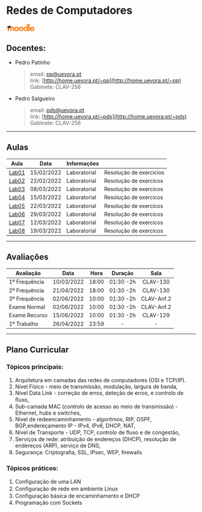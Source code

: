 # Redes de Computadores  
[ <img width="75px" src="https://github.com/GBarradas/GBarradas/blob/main/img/moodle.png?raw=true">](https://www.moodle.uevora.pt/2122/course/view.php?id=1566)
## Docentes:
- Pedro Patinho
  > email: [pp@uevora.pt](malito:pp@uevora.pt)   
    link: [http://home.uevora.pt/~pp](http://home.uevora.pt/~pp)  
    Gabinete: CLAV-256
- Pedro Salgueiro
  > email: [pds@uevora.pt](malito:pds@uevora.pt)   
    link: [http://home.uevora.pt/~pds](http://home.uevora.pt/~pds)   
    Gabinete: CLAV-256

---  
## Aulas 

|Aula                   |Data   |Informações|                        |
|-----------------------|-------|-----------|------------------------|
|[Lab01](Lab01)|15/02/2022|Laboratorial|Resolução de exercicios|
|[Lab02](Lab02)|22/02/2022|Laboratorial|Resolução de exercicos|
|[Lab03](Lab03)|08/03/2022|Laboratorial|Resolução de exercicos|
|[Lab04](Lab04)|15/03/2022|Laboratorial|Resolução de exercicos|
|[Lab05](Lab05)|22/03/2022|Laboratorial|Resolução de exercicos|
|[Lab06](Lab06)|29/03/2022|Laboratorial|Resolução de exercicos|
|[Lab07](Lab07)|12/03/2022|Laboratorial|Resolução de exercicos|
|[Lab08](Lab08)|19/03/2022|Laboratorial|Resolução de exercicos|

---
## Avaliações  

|Avaliação    |Data      |Hora |Duração|Sala    |
|-------------|----------|:---:|:-----:|:------:| 
|1º Frequência|10/03/2022|18:00|01:30 -2h|CLAV-130|
|2º Frequência|21/04/2022|18:00|01:30 -2h|CLAV-130|
|3º Frequência|02/06/2022|10:00|01:30 -2h|CLAV-Anf.2|
|Exame Normal |02/06/2022|10:00|01:30 -2h|CLAV-Anf.2|
|Exame Recurso|15/06/2022|10:00|01:30 -2h|CLAV-129|  
|1º Trabalho  |26/04/2022|23:59|-        |-|

--- 
## Plano Curricular
### Tópicos principais:  
1. Arquitetura em camadas das redes de computadores (OSI e TCP/IP). 
2. Nível Físico - meio de transmissão, modulação, largura de banda,
3. Nível Data Link - correção de erros, deteção de erros, e controlo de ﬂuxo,
4. Sub-camada MAC (controlo de acesso ao meio de transmissão) - Ethernet, hubs e switches,
5. Nível de redeencaminhamento - algoritmos, RIP, OSPF, BGP,endereçamento IP - IPv4, IPv6, DHCP, NAT,
6. Nível de Transporte - UDP, TCP, controlo de ﬂuxo e de congestão,
7. Serviços de rede: atribuição de endereços (DHCP), resolução de endereços (ARP), serviço de DNS,
8. Segurança: Criptograﬁa, SSL, IPsec, WEP, ﬁrewalls  
### Tópicos práticos:
1. Conﬁguração de uma LAN
2. Conﬁguração de rede em ambiente Linux
3. Conﬁguração básica de encaminhamento e DHCP
4. Programação com Sockets
<style>
     .red{
         color: red;
     }
    .markdown-body blockquote {
        background:rgb(140 143 147 / 17%);
        padding: 0 1em;
        padding: 0 1em;
        color: #000000;
        border-left: 0.25em solid #007fff;
    }   
 </style>
 <link rel="icon" href="../uevora.png">